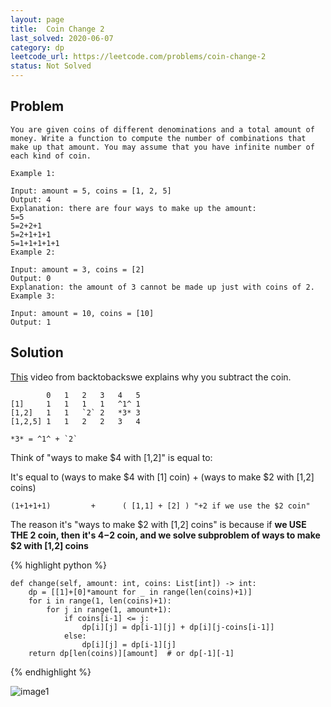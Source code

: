 ```yaml
---
layout: page
title:  Coin Change 2
last_solved: 2020-06-07
category: dp
leetcode_url: https://leetcode.com/problems/coin-change-2
status: Not Solved
---
```


Problem
-------

```
You are given coins of different denominations and a total amount of money. Write a function to compute the number of combinations that make up that amount. You may assume that you have infinite number of each kind of coin.

Example 1:

Input: amount = 5, coins = [1, 2, 5]
Output: 4
Explanation: there are four ways to make up the amount:
5=5
5=2+2+1
5=2+1+1+1
5=1+1+1+1+1
Example 2:

Input: amount = 3, coins = [2]
Output: 0
Explanation: the amount of 3 cannot be made up just with coins of 2.
Example 3:

Input: amount = 10, coins = [10] 
Output: 1

```

Solution
----------

[This](https://www.youtube.com/watch?v=DJ4a7cmjZY0) video from backtobackswe explains why you subtract the coin.

```
        0	1	2	3	4	5
[1]     1	1	1	1	^1^	1
[1,2]	1	1	`2`	2	*3*	3
[1,2,5]	1	1	2	2	3	4
```

```*3* = ^1^ + `2` ```

Think of "ways to make $4 with [1,2]" is equal to:

It's equal to (ways to make $4 with [1] coin) + (ways to make $2 with [1,2] coins)

```	(1+1+1+1)         +      ( [1,1] + [2] ) "+2 if we use the $2 coin"         ```

The reason it's "ways to make $2 with [1,2] coins" is because if **we USE THE 2 coin, then it's $4-$2 coin, and we solve subproblem of ways to make $2 with [1,2] coins**

{% highlight python %}

    def change(self, amount: int, coins: List[int]) -> int:
        dp = [[1]+[0]*amount for _ in range(len(coins)+1)]
        for i in range(1, len(coins)+1):
            for j in range(1, amount+1):
                if coins[i-1] <= j:
                    dp[i][j] = dp[i-1][j] + dp[i][j-coins[i-1]]
                else:
                    dp[i][j] = dp[i-1][j]
        return dp[len(coins)][amount]  # or dp[-1][-1]

{% endhighlight %}

![image1]()